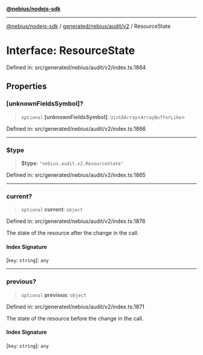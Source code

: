 [**@nebius/nodejs-sdk**](../../../../../README.md)

---

[@nebius/nodejs-sdk](../../../../../README.md) / [generated/nebius/audit/v2](../README.md) / ResourceState

# Interface: ResourceState

Defined in: src/generated/nebius/audit/v2/index.ts:1864

## Properties

### \[unknownFieldsSymbol\]?

> `optional` **\[unknownFieldsSymbol\]**: `Uint8Array`\<`ArrayBufferLike`\>

Defined in: src/generated/nebius/audit/v2/index.ts:1866

---

### $type

> **$type**: `"nebius.audit.v2.ResourceState"`

Defined in: src/generated/nebius/audit/v2/index.ts:1865

---

### current?

> `optional` **current**: `object`

Defined in: src/generated/nebius/audit/v2/index.ts:1876

The state of the resource after the change in the call.

#### Index Signature

\[`key`: `string`\]: `any`

---

### previous?

> `optional` **previous**: `object`

Defined in: src/generated/nebius/audit/v2/index.ts:1871

The state of the resource before the change in the call.

#### Index Signature

\[`key`: `string`\]: `any`
